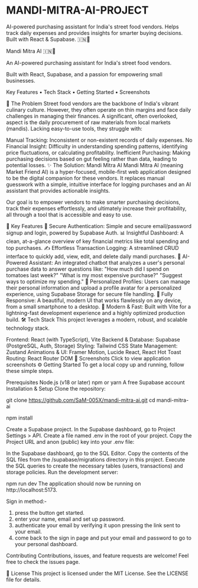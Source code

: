 # MANDI-MITRA-AI-PROJECT
AI-powered purchasing assistant for India's street food vendors. Helps track daily expenses and provides insights for smarter buying decisions. Built with React &amp; Supabase. 🇮🇳🤖

Mandi Mitra AI 🇮🇳🤖

An AI-powered purchasing assistant for India's street food vendors.

Built with React, Supabase, and a passion for empowering small businesses.

Key Features • Tech Stack • Getting Started • Screenshots

🎯 The Problem Street food vendors are the backbone of India's vibrant culinary culture. However, they often operate on thin margins and face daily challenges in managing their finances. A significant, often overlooked, aspect is the daily procurement of raw materials from local markets (mandis). Lacking easy-to-use tools, they struggle with:

Manual Tracking: Inconsistent or non-existent records of daily expenses. No Financial Insight: Difficulty in understanding spending patterns, identifying price fluctuations, or calculating profitability. Inefficient Purchasing: Making purchasing decisions based on gut feeling rather than data, leading to potential losses. ✨ The Solution: Mandi Mitra AI Mandi Mitra AI (meaning Market Friend AI) is a hyper-focused, mobile-first web application designed to be the digital companion for these vendors. It replaces manual guesswork with a simple, intuitive interface for logging purchases and an AI assistant that provides actionable insights.

Our goal is to empower vendors to make smarter purchasing decisions, track their expenses effortlessly, and ultimately increase their profitability, all through a tool that is accessible and easy to use.

🚀 Key Features 🔐 Secure Authentication: Simple and secure email/password signup and login, powered by Supabase Auth. 📊 Insightful Dashboard: A clean, at-a-glance overview of key financial metrics like total spending and top purchases. ✍ Effortless Transaction Logging: A streamlined CRUD interface to quickly add, view, edit, and delete daily mandi purchases. 🤖 AI-Powered Assistant: An integrated chatbot that analyzes a user's personal purchase data to answer questions like: "How much did I spend on tomatoes last week?" "What is my most expensive purchase?" "Suggest ways to optimize my spending." 👤 Personalized Profiles: Users can manage their personal information and upload a profile avatar for a personalized experience, using Supabase Storage for secure file handling. 📱 Fully Responsive: A beautiful, modern UI that works flawlessly on any device, from a small smartphone to a desktop. 💨 Modern & Fast: Built with Vite for a lightning-fast development experience and a highly optimized production build. 🛠 Tech Stack This project leverages a modern, robust, and scalable technology stack.

Frontend: React (with TypeScript), Vite Backend & Database: Supabase (PostgreSQL, Auth, Storage) Styling: Tailwind CSS State Management: Zustand Animations & UI: Framer Motion, Lucide React, React Hot Toast Routing: React Router DOM 📸 Screenshots Click to view application screenshots ⚙ Getting Started To get a local copy up and running, follow these simple steps.

Prerequisites Node.js (v18 or later) npm or yarn A free Supabase account Installation & Setup Clone the repository:

git clone https://github.com/SaM-005X/mandi-mitra-ai.git cd mandi-mitra-ai

npm install

Create a Supabase project. In the Supabase dashboard, go to Project Settings > API. Create a file named .env in the root of your project. Copy the Project URL and anon (public) key into your .env file:

In the Supabase dashboard, go to the SQL Editor. Copy the contents of the SQL files from the /supabase/migrations directory in this project. Execute the SQL queries to create the necessary tables (users, transactions) and storage policies. Run the development server:

npm run dev The application should now be running on http://localhost:5173.

Sign in method:-

1) press the button get started.
2) enter your name, email and set up password.
3) authenticate your email by verifying it upon pressing the link sent to your email.
4) come back to the sign in page and put your email and password to go to your personal dashboard.

Contributing Contributions, issues, and feature requests are welcome! Feel free to check the issues page.

📜 License This project is licensed under the MIT License. See the LICENSE file for details.
